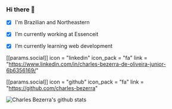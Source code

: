 ### Hi there 👋

- [x] I'm Brazilian and Northeastern

- [x] I’m currently working at Essenceit

- [x] I’m currently learning web development


 [[params.social]]
    icon = "linkedin"
    icon_pack = "fa"
    link = "https://www.linkedin.com/in/charles-bezerra-de-oliveira-junior-6b6356169/"

 [[params.social]]
    icon = "github"
    icon_pack = "fa"
    link = "https://github.com/charles-bezerra"


![Charles Bezerra's github stats](https://github-readme-stats.vercel.app/api?username=charles-bezerra&show_icons=true&theme=onedark)


<!--
**charles-bezerra/charles-bezerra** is a ✨ _special_ ✨ repository because its `README.md` (this file) appears on your GitHub profile.

Here are some ideas to get you started:

- 🔭 I’m currently working on ...
- 🌱 I’m currently learning web ...
- 👯 I’m looking to collaborate on ...
- 🤔 I’m looking for help with ...
- 💬 Ask me about ...
- 📫 How to reach me: ...
- 😄 Pronouns: ...
- ⚡ Fun fact: ...
-->
